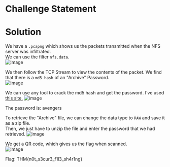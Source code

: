 # Challenge Statement


# Solution
We have a `.pcapng` which shows us the packets transmitted when the NFS server was infiltrated.  
We can use the filter `nfs.data`.  
![image](https://github.com/user-attachments/assets/2a0207e6-3fd0-45dd-ac68-de855cf213b5)

We then follow the TCP Stream to view the contents of the packet. We find that there is a `md5 hash` of an "Archive" Password.  
![image](https://github.com/user-attachments/assets/5a52a807-7263-429f-a31b-1c9d38428248)

We can use any tool to crack the md5 hash and get the password. I've used [this site.](https://crackstation.net/)
![image](https://github.com/user-attachments/assets/06128ad2-8afe-4e95-8ed6-44f89fae26b2)

The password is: avengers

To retrieve the "Archive" file, we can change the data type to `RAW` and save it as a zip file.  
Then, we just have to unzip the file and enter the password that we had retrieved. 
![image](https://github.com/user-attachments/assets/25cfd7b5-c8f9-4798-8ac0-f6adaa4221fb)

We get a QR code, which gives us the flag when scanned.  
![image](https://github.com/user-attachments/assets/e47d78bb-540c-4708-a46b-bdc55a4badab)

Flag: THM{n0t_s3cur3_f1l3_sh4r1ng}

